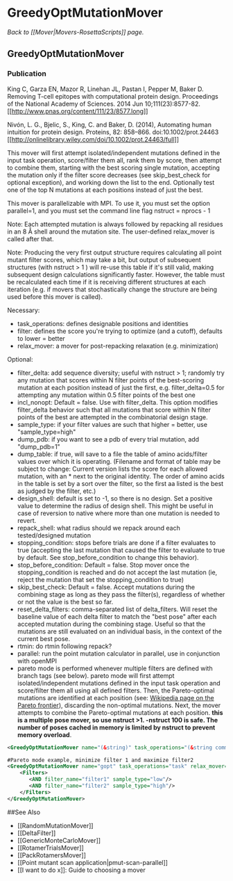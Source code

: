# GreedyOptMutationMover
*Back to [[Mover|Movers-RosettaScripts]] page.*
## GreedyOptMutationMover
### Publication

King C, Garza EN, Mazor R, Linehan JL, Pastan I, Pepper M, Baker D. Removing T-cell epitopes with computational protein design. Proceedings of the National Academy of Sciences. 2014 Jun 10;111(23):8577-82.
[[http://www.pnas.org/content/111/23/8577.long]]

Nivón, L. G., Bjelic, S., King, C. and Baker, D. (2014), Automating human intuition for protein design. Proteins, 82: 858–866. doi:10.1002/prot.24463
[[http://onlinelibrary.wiley.com/doi/10.1002/prot.24463/full]]

This mover will first attempt isolated/independent mutations defined in the input task operation, score/filter them all, rank them by score, then attempt to combine them, starting with the best scoring single mutation, accepting the mutation only if the filter score decreases (see skip\_best\_check for optional exception), and working down the list to the end. Optionally test one of the top N mutations at each positions instead of just the best.

This mover is parallelizable with MPI. To use it, you must set the option parallel=1, and you must set the command line flag nstruct = nprocs - 1

Note: Each attempted mutation is always followed by repacking all residues in an 8 Å shell around the mutation site. The user-defined relax\_mover is called after that.

Note: Producing the very first output structure requires calculating all point mutant filter scores, which may take a bit, but output of subsequent structures (with nstruct \> 1 ) will re-use this table if it's still valid, making subsequent design calculations significantly faster. However, the table must be recalculated each time if it is receiving different structures at each iteration (e.g. if movers that stochastically change the structure are being used before this mover is called).

Necessary:

-   task\_operations: defines designable positions and identities
-   filter: defines the score you're trying to optimize (and a cutoff), defaults to lower = better
-   relax\_mover: a mover for post-repacking relaxation (e.g. minimization)

Optional:

-   filter\_delta: add sequence diversity; useful with nstruct \> 1; randomly try any mutation that scores within N filter points of the best-scoring mutation at each position instead of just the first, e.g. filter\_delta=0.5 for attempting any mutation within 0.5 filter points of the best one
-   incl\_nonopt: Default = false. Use with filter\_delta. This option modifies filter\_delta behavior such that all mutations that score within N filter points of the best are attempted in the combinatorial design stage.
-   sample\_type: if your filter values are such that higher = better, use "sample\_type=high"
-   dump\_pdb: if you want to see a pdb of every trial mutation, add "dump\_pdb=1"
-   dump\_table: if true, will save to a file the table of amino acids/filter values over which it is operating. (Filename and format of table may be subject to change: Current version lists the score for each allowed mutation, with an \* next to the original identity. The order of amino acids in the table is set by a sort over the filter, so the first aa listed is the best as judged by the filter, etc.)
-   design\_shell: default is set to -1, so there is no design. Set a positive value to determine the radius of design shell. This might be useful in case of reversion to native where more than one mutation is needed to revert.
-   repack\_shell: what radius should we repack around each tested/designed mutation
-   stopping\_condition: stops before trials are done if a filter evaluates to true (accepting the last mutation that caused the filter to evaluate to true by default. See stop\_before\_condition to change this behavior).
-   stop\_before\_condition: Default = false. Stop mover once the stopping\_condition is reached and do not accept the last mutation (ie, reject the mutation that set the stopping\_condition to true)
-   skip\_best\_check: Default = false. Accept mutations during the combining stage as long as they pass the filter(s), regardless of whether or not the value is the best so far.
-   reset\_delta\_filters: comma-separated list of delta\_filters. Will reset the baseline value of each delta filter to match the "best pose" after each accepted mutation during the combining stage. Useful so that the mutations are still evaluated on an individual basis, in the context of the current best pose.
-   rtmin: do rtmin following repack?
-   parallel: run the point mutation calculator in parallel, use in conjunction with openMPI
-   pareto mode is performed whenever multiple filters are defined with branch tags (see below). pareto mode will first attempt isolated/independent mutations defined in the input task operation and score/filter them all using all defined filters. Then, the Pareto-optimal mutations are identified at each position (see: [Wikipedia page on the Pareto frontier](http://en.wikipedia.org/wiki/Pareto_efficiency#Pareto_frontier)), discarding the non-optimal mutations. Next, the mover attempts to combine the Pareto-optimal mutations at each position. **this is a multiple pose mover, so use nstruct >1. -nstruct 100 is safe. The number of poses cached in memory is limited by nstruct to prevent memory overload**.

```xml
<GreedyOptMutationMover name="(&string)" task_operations="(&string comma-separated taskoperations)" filter="(&string)" scorefxn="(score12 &string)" relax_mover="(&string)" sample_type="(low &string)" diversify_lvl="(1 &int)" dump_pdb="(0 &bool)" dump_table="(0 &bool)" rtmin="(0 &bool)" stopping_condition="('' &string)" stop_before_condition="(0 &bool)" skip_best_check="(0 &bool)" reset_delta_filters="(&string comma-separated deltafilters)" design_shell="(-1, real)" repack_shell="(8.0, &real)"/>

#Pareto mode example, minimize filter 1 and maximize filter2 
<GreedyOptMutationMover name="gopt" task_operations="task" relax_mover="min" scorefxn="score12">
    <Filters>
       <AND filter_name="filter1" sample_type="low"/>
       <AND filter_name="filter2" sample_type="high"/>
    </Filters>
</GreedyOptMutationMover>
```


##See Also

* [[RandomMutationMover]]
* [[DeltaFilter]]
* [[GenericMonteCarloMover]]
* [[RotamerTrialsMover]]
* [[PackRotamersMover]]
* [[Point mutant scan application|pmut-scan-parallel]]
* [[I want to do x]]: Guide to choosing a mover
